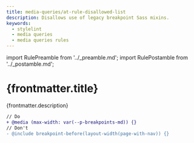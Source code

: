 ```yaml
---
title: media-queries/at-rule-disallowed-list
description: Disallows use of legacy breakpoint Sass mixins.
keywords:
  - stylelint
  - media queries
  - media queries rules
---
```


import RulePreamble from '../_preamble.md';
import RulePostamble from '../_postamble.md';

# {frontmatter.title}

<Lede>{frontmatter.description}</Lede>

<RulePreamble category="media" />

```diff
// Do
+ @media (max-width: var(--p-breakpoints-md)) {}
// Don't
- @include breakpoint-before(layout-width(page-with-nav)) {}
```

<RulePostamble />
